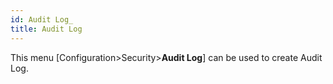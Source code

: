 ```yaml
---
id: Audit Log_
title: Audit Log
---
```


This menu [Configuration>Security>**Audit Log**]  can be used to create Audit Log.











